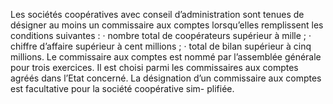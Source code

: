 Les sociétés coopératives avec conseil d’administration sont tenues de désigner au moins un commissaire aux comptes lorsqu’elles remplissent les conditions suivantes :
· nombre total de coopérateurs supérieur à mille ;
· chiffre d’affaire supérieur à cent millions ;
· total de bilan supérieur à cinq millions.
Le commissaire aux comptes est nommé par l’assemblée générale pour trois exercices. Il est choisi parmi les commissaires aux comptes agréés dans l’Etat concerné.
La désignation d’un commissaire aux comptes est facultative pour la société coopérative sim- plifiée.
